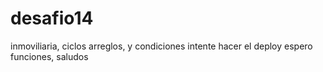 # desafio14
inmoviliaria, ciclos arreglos, y condiciones
intente hacer el deploy espero funciones, saludos
